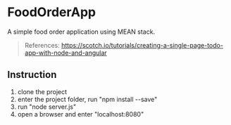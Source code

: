 # FoodOrderApp
A simple food order application using MEAN stack.

>References: 
<https://scotch.io/tutorials/creating-a-single-page-todo-app-with-node-and-angular>

## Instruction
1. clone the project
2. enter the project folder, run "npm install --save"
2. run "node server.js"
3. open a browser and enter "localhost:8080"

